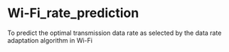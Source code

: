 # Wi-Fi_rate_prediction
To predict the optimal transmission data rate as selected by the data rate adaptation algorithm in Wi-Fi
